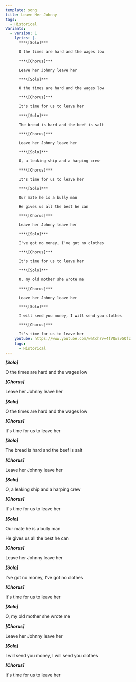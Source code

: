```yaml
---
template: song
title: Leave Her Johnny
tags:
  - Historical
Variants:
  - version: 1
    lyrics: |-
      ***\[Solo]***

      O the times are hard and the wages low

      ***\[Chorus]***

      Leave her Johnny leave her

      ***\[Solo]***

      O the times are hard and the wages low

      ***\[Chorus]***

      It's time for us to leave her

      ***\[Solo]***

      The bread is hard and the beef is salt

      ***\[Chorus]***

      Leave her Johnny leave her

      ***\[Solo]***

      O, a leaking ship and a harping crew

      ***\[Chorus]***

      It's time for us to leave her

      ***\[Solo]***

      Our mate he is a bully man

      He gives us all the best he can

      ***\[Chorus]***

      Leave her Johnny leave her

      ***\[Solo]***

      I've got no money, I've got no clothes

      ***\[Chorus]***

      It's time for us to leave her

      ***\[Solo]***

      O, my old mother she wrote me

      ***\[Chorus]***

      Leave her Johnny leave her

      ***\[Solo]***

      I will send you money, I will send you clothes

      ***\[Chorus]***

      It's time for us to leave her
    youtube: https://www.youtube.com/watch?v=4fVQwzv5Qfc
    tags:
      - Historical
---
```

***\[Solo]***

O the times are hard and the wages low

***\[Chorus]***

Leave her Johnny leave her

***\[Solo]***

O the times are hard and the wages low

***\[Chorus]***

It's time for us to leave her

***\[Solo]***

The bread is hard and the beef is salt

***\[Chorus]***

Leave her Johnny leave her

***\[Solo]***

O, a leaking ship and a harping crew

***\[Chorus]***

It's time for us to leave her

***\[Solo]***

Our mate he is a bully man

He gives us all the best he can

***\[Chorus]***

Leave her Johnny leave her

***\[Solo]***

I've got no money, I've got no clothes

***\[Chorus]***

It's time for us to leave her

***\[Solo]***

O, my old mother she wrote me

***\[Chorus]***

Leave her Johnny leave her

***\[Solo]***

I will send you money, I will send you clothes

***\[Chorus]***

It's time for us to leave her